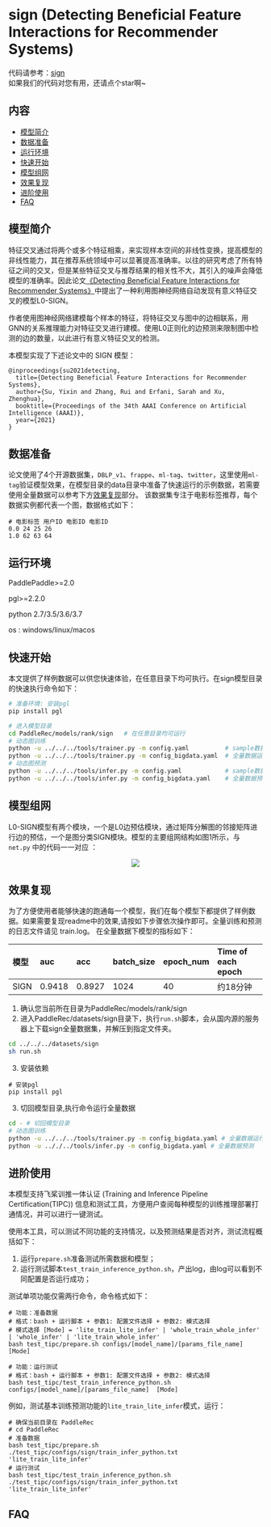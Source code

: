 # sign (Detecting Beneficial Feature Interactions for Recommender Systems)

代码请参考：[sign](https://github.com/PaddlePaddle/PaddleRec/tree/master/models/rank/sign)  
如果我们的代码对您有用，还请点个star啊~  

## 内容

- [模型简介](#模型简介)
- [数据准备](#数据准备)
- [运行环境](#运行环境)
- [快速开始](#快速开始)
- [模型组网](#模型组网)
- [效果复现](#效果复现)
- [进阶使用](#进阶使用)
- [FAQ](#FAQ)

## 模型简介
特征交叉通过将两个或多个特征相乘，来实现样本空间的非线性变换，提高模型的非线性能力，其在推荐系统领域中可以显著提高准确率。以往的研究考虑了所有特征之间的交叉，但是某些特征交叉与推荐结果的相关性不大，其引入的噪声会降低模型的准确率。因此论文[《Detecting Beneficial Feature Interactions for Recommender Systems》]( https://arxiv.org/pdf/2008.00404v6.pdf )中提出了一种利用图神经网络自动发现有意义特征交叉的模型L0-SIGN。

作者使用图神经网络建模每个样本的特征，将特征交叉与图中的边相联系，用GNN的关系推理能力对特征交叉进行建模。使用L0正则化的边预测来限制图中检测的边的数量，以此进行有意义特征交叉的检测。

本模型实现了下述论文中的 SIGN 模型：

```text
@inproceedings{su2021detecting,
  title={Detecting Beneficial Feature Interactions for Recommender Systems},
  author={Su, Yixin and Zhang, Rui and Erfani, Sarah and Xu, Zhenghua},
  booktitle={Proceedings of the 34th AAAI Conference on Artificial Intelligence (AAAI)},
  year={2021}
}
```

## 数据准备

论文使用了4个开源数据集，`DBLP_v1`、`frappe`、`ml-tag`、`twitter`，这里使用`ml-tag`验证模型效果，在模型目录的data目录中准备了快速运行的示例数据，若需要使用全量数据可以参考下方[效果复现](#效果复现)部分。
该数据集专注于电影标签推荐，每个数据实例都代表一个图，数据格式如下：

```shell
# 电影标签 用户ID 电影ID 电影ID
0.0 24 25 26
1.0 62 63 64
```
## 运行环境
PaddlePaddle>=2.0

pgl>=2.2.0

python 2.7/3.5/3.6/3.7

os : windows/linux/macos 

## 快速开始
本文提供了样例数据可以供您快速体验，在任意目录下均可执行。在sign模型目录的快速执行命令如下： 
```bash
# 准备环境: 安装pgl
pip install pgl

# 进入模型目录
cd PaddleRec/models/rank/sign	# 在任意目录均可运行
# 动态图训练
python -u ../../../tools/trainer.py -m config.yaml			# sample数据运行
python -u ../../../tools/trainer.py -m config_bigdata.yaml	# 全量数据运行
# 动态图预测
python -u ../../../tools/infer.py -m config.yaml			# sample数据预测
python -u ../../../tools/infer.py -m config_bigdata.yaml	# 全量数据预测
```

## 模型组网

L0-SIGN模型有两个模块，一个是L0边预估模块，通过矩阵分解图的邻接矩阵进行边的预估，一个是图分类SIGN模块。模型的主要组网结构如图1所示，与 `net.py` 中的代码一一对应 ：

<p align="center">
<img align="center" src="https://picgo-1256052225.cos.ap-guangzhou.myqcloud.com/img/202201241713641.png">
<p>

## 效果复现

为了方便使用者能够快速的跑通每一个模型，我们在每个模型下都提供了样例数据。如果需要复现readme中的效果,请按如下步骤依次操作即可。全量训练和预测的日志文件请见 train.log。
在全量数据下模型的指标如下：

| 模型 | auc    | acc    | batch_size | epoch_num | Time of each epoch |
| :--- | :----- | :----- | :--------- | :-------- | :----------------- |
| SIGN | 0.9418 | 0.8927 | 1024       | 40        | 约18分钟           |

1. 确认您当前所在目录为PaddleRec/models/rank/sign
2. 进入PaddleRec/datasets/sign目录下，执行`run.sh`脚本，会从国内源的服务器上下载sign全量数据集，并解压到指定文件夹。

``` bash
cd ../../../datasets/sign
sh run.sh
```

3. 安装依赖

```shell
# 安装pgl
pip install pgl
```

3. 切回模型目录,执行命令运行全量数据

```bash
cd - # 切回模型目录
# 动态图训练
python -u ../../../tools/trainer.py -m config_bigdata.yaml # 全量数据运行
python -u .././../tools/infer.py -m config_bigdata.yaml # 全量数据预测
```

## 进阶使用

本模型支持飞桨训推一体认证 (Training and Inference Pipeline Certification(TIPC)) 信息和测试工具，方便用户查阅每种模型的训练推理部署打通情况，并可以进行一键测试。

使用本工具，可以测试不同功能的支持情况，以及预测结果是否对齐，测试流程概括如下：

1. 运行`prepare.sh`准备测试所需数据和模型；
2. 运行测试脚本`test_train_inference_python.sh`，产出log，由log可以看到不同配置是否运行成功；

测试单项功能仅需两行命令，命令格式如下：

```shell
# 功能：准备数据
# 格式：bash + 运行脚本 + 参数1: 配置文件选择 + 参数2: 模式选择
# 模式选择 [Mode] = 'lite_train_lite_infer' | 'whole_train_whole_infer' | 'whole_infer' | 'lite_train_whole_infer'
bash test_tipc/prepare.sh configs/[model_name]/[params_file_name] [Mode]

# 功能：运行测试
# 格式：bash + 运行脚本 + 参数1: 配置文件选择 + 参数2: 模式选择
bash test_tipc/test_train_inference_python.sh configs/[model_name]/[params_file_name]  [Mode]
```

例如，测试基本训练预测功能的`lite_train_lite_infer`模式，运行：

```shell
# 确保当前目录在 PaddleRec
# cd PaddleRec
# 准备数据
bash test_tipc/prepare.sh ./test_tipc/configs/sign/train_infer_python.txt 'lite_train_lite_infer'
# 运行测试
bash test_tipc/test_train_inference_python.sh ./test_tipc/configs/sign/train_infer_python.txt 'lite_train_lite_infer'
```

## FAQ
